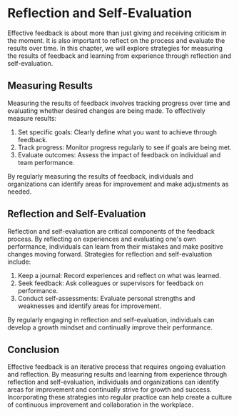 Reflection and Self-Evaluation
=========================================================================================

Effective feedback is about more than just giving and receiving criticism in the moment. It is also important to reflect on the process and evaluate the results over time. In this chapter, we will explore strategies for measuring the results of feedback and learning from experience through reflection and self-evaluation.

Measuring Results
-----------------

Measuring the results of feedback involves tracking progress over time and evaluating whether desired changes are being made. To effectively measure results:

1. Set specific goals: Clearly define what you want to achieve through feedback.
2. Track progress: Monitor progress regularly to see if goals are being met.
3. Evaluate outcomes: Assess the impact of feedback on individual and team performance.

By regularly measuring the results of feedback, individuals and organizations can identify areas for improvement and make adjustments as needed.

Reflection and Self-Evaluation
------------------------------

Reflection and self-evaluation are critical components of the feedback process. By reflecting on experiences and evaluating one's own performance, individuals can learn from their mistakes and make positive changes moving forward. Strategies for reflection and self-evaluation include:

1. Keep a journal: Record experiences and reflect on what was learned.
2. Seek feedback: Ask colleagues or supervisors for feedback on performance.
3. Conduct self-assessments: Evaluate personal strengths and weaknesses and identify areas for improvement.

By regularly engaging in reflection and self-evaluation, individuals can develop a growth mindset and continually improve their performance.

Conclusion
----------

Effective feedback is an iterative process that requires ongoing evaluation and reflection. By measuring results and learning from experience through reflection and self-evaluation, individuals and organizations can identify areas for improvement and continually strive for growth and success. Incorporating these strategies into regular practice can help create a culture of continuous improvement and collaboration in the workplace.
